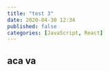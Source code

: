 ```yaml
---
title: "test 3"
date: 2020-04-30 12:34
published: false
categories: [JavaScript, React]
---
```


## aca va

